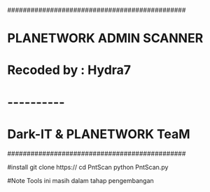##############################################
#	  PLANETWORK ADMIN SCANNER	     #
#	    Recoded by : Hydra7		     #
#		----------		     #
#	 Dark-IT & PLANETWORK TeaM	     #
##############################################

#install
git clone https://
cd PntScan
python PntScan.py

#Note
Tools ini masih dalam tahap pengembangan
